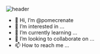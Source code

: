 ![header](https://capsule-render.vercel.app/api?type=waving&color=gradient&text=Pomecrenate's%20Notes&desc=with%20Programming&animation=blink)
- 👋 Hi, I’m @pomecrenate
- 👀 I’m interested in ...
- 🌱 I’m currently learning ...
- 💞️ I’m looking to collaborate on ...
- 📫 How to reach me ...

<!---
pomecrenate/pomecrenate is a ✨ special ✨ repository because its `README.md` (this file) appears on your GitHub profile.
You can click the Preview link to take a look at your changes.
--->

